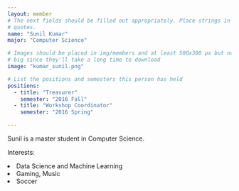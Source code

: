 ```yaml
---
layout: member
# The next fields should be filled out appropriately. Place strings in double 
# quotes.
name: "Sunil Kumar"
major: "Computer Science"

# Images should be placed in img/members and at least 500x300 px but not too
# big since they'll take a long time to download
image: "kumar_sunil.png"

# List the positions and semesters this person has held
positions:
  - title: "Treasurer"
    semester: "2016 Fall"
  - title: "Workshop Coordinator"
    semester: "2016 Spring"

---
```

Sunil is a master student in Computer Science.

Interests: 
<li>Data Science and Machine Learning</li>
<li>Gaming, Music</li>
<li>Soccer</li>
